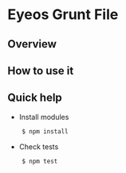 Eyeos Grunt File
================

## Overview

## How to use it

## Quick help

* Install modules

```bash
	$ npm install
```

* Check tests

```bash
    $ npm test
```